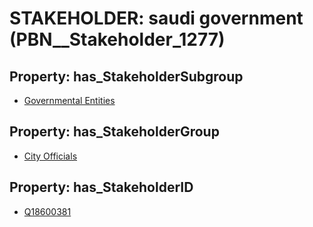 # STAKEHOLDER: __saudi government__ (PBN__Stakeholder_1277)

## Property: has_StakeholderSubgroup

* [Governmental Entities](PBN__StakeholderSubgroup_5)

## Property: has_StakeholderGroup

* [City Officials](PBN__StakeholderGroup_0)

## Property: has_StakeholderID

* [Q18600381](Q18600381)

